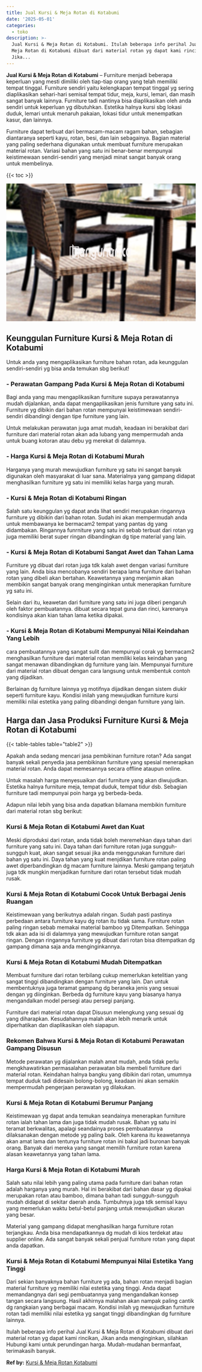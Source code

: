 ```yaml
---
title: Jual Kursi & Meja Rotan di Kotabumi
date: '2025-05-01'
categories:
  - toko
description: >-
  Jual Kursi & Meja Rotan di Kotabumi. Itulah beberapa info perihal Jual Kursi &
  Meja Rotan di Kotabumi dibuat dari material rotan yg dapat kami rincikan,
  Jika...
---
```


**Jual Kursi & Meja Rotan di Kotabumi** – Furniture menjadi beberapa keperluan yang mesti dimiliki oleh tiap-tiap orang yang telah memiliki tempat tinggal. Furniture sendiri yaitu kelengkapan tempat tinggal yg sering diaplikasikan sehari-hari semisal tempat tidur, meja, kursi, lemari, dan masih sangat banyak lainnya. Furniture tadi nantinya bisa diaplikasikan oleh anda sendiri untuk keperluan yg dibutuhkan. Estetika halnya kursi sbg lokasi duduk, lemari untuk menaruh pakaian, lokasi tidur untuk menempatkan kasur, dan lainnya.

Furniture dapat terbuat dari bermacam-macam ragam bahan, sebagian diantaranya seperti kayu, rotan, besi, dan lain sebagainya. Bagian material yang paling sederhana digunakan untuk membuat furniture merupakan material rotan. Variasi bahan yang satu ini benar-benar mempunyai keistimewaan sendiri-sendiri yang menjadi minat sangat banyak orang untuk membelinya.

{{< toc >}}

![Jual Kursi & Meja Rotan di Kotabumi](/images/kursi-meja-rotan-murah12.png)

## Keunggulan Furniture Kursi & Meja Rotan di Kotabumi

Untuk anda yang mengaplikasikan furniture bahan rotan, ada keunggulan sendiri-sendiri yg bisa anda temukan sbg berikut!

### \- Perawatan Gampang Pada Kursi & Meja Rotan di Kotabumi

Bagi anda yang mau mengaplikasikan furniture supaya perawatannya mudah dijalankan, anda dapat mengaplikasikan jenis furniture yang satu ini. Furniture yg dibikin dari bahan rotan mempunyai keistimewaan sendiri-sendiri dibandingi dengan tipe furniture yang lain.

Untuk melakukan perawatan juga amat mudah, keadaan ini berakibat dari furniture dari material rotan akan ada lubang yang mempermudah anda untuk buang kotoran atau debu yg merekat di dalamnya.

### \- Harga Kursi & Meja Rotan di Kotabumi Murah

Harganya yang murah mewujudkan furniture yg satu ini sangat banyak digunakan oleh masyarakat di luar sana. Materialnya yang gampang didapat menghasilkan furniture yg satu ini memiliki kelas harga yang murah.

### \- Kursi & Meja Rotan di Kotabumi Ringan

Salah satu keunggulan yg dapat anda lihat sendiri merupakan ringannya furniture yg dibikin dari bahan rotan. Sudah ini akan mempermudah anda untuk membawanya ke bermacam2 tempat yang pantas dg yang didambakan. Ringannya funrniture yang satu ini sebab terbuat dari rotan yg juga memiliki berat super ringan dibandingkan dg tipe material yang lain.

### \- Kursi & Meja Rotan di Kotabumi Sangat Awet dan Tahan Lama

Furniture yg dibuat dari rotan juga tdk kalah awet dengan variasi furniture yang lain. Anda bisa mencobanya sendiri berapa lama furniture dari bahan rotan yang dibeli akan bertahan. Keawetannya yang menjamin akan membikin sangat banyak orang menginginkan untuk menerapkan furniture yg satu ini.

Selain dari itu, keawetan dari furniture yang satu ini juga diberi pengaruh oleh faktor pembuatannya. dibuat secara tepat guna dan rinci, karenanya kondisinya akan kian tahan lama ketika dipakai.

### \- Kursi & Meja Rotan di Kotabumi Mempunyai Nilai Keindahan Yang Lebih

cara pembuatannya yang sangat sulit dan mempunyai corak yg bermacam2 menghasilkan furniture dari material rotan memiliki kelas keindahan yang sangat menawan dibandingkan dg furniture yang lain. Mempunyai furniture dari material rotan dibuat dengan cara langsung untuk membentuk contoh yang dijadikan.

Berlainan dg furniture lainnya yg motifnya dijadikan dengan sistem diukir seperti furniture kayu. Kondisi inilah yang mewujudkan furniture kursi memiliki nilai estetika yang paling dibandingi dengan furniture yang lain.

## Harga dan Jasa Produksi Furniture Kursi & Meja Rotan di Kotabumi

{{< table-tables table="table2" >}}

Apakah anda sedang mencari jasa pembikinan furniture rotan? Ada sangat banyak sekali penyedia jasa pembikinan furniture yang spesial menerapkan material rotan. Anda dapat memesannya secara offline ataupun online.

Untuk masalah harga menyesuaikan dari furniture yang akan diwujudkan. Estetika halnya furniture meja, tempat duduk, tempat tidur dsb. Sebagian furniture tadi mempunyai poin harga yg berbeda-beda.

Adapun nilai lebih yang bisa anda dapatkan bilamana membikin furniture dari material rotan sbg berikut:

### Kursi & Meja Rotan di Kotabumi Awet dan Kuat

Meski diproduksi dari rotan, anda tidak boleh meremehkan daya tahan dari furniture yang satu ini. Daya tahan dari furniture rotan juga sungguh-sungguh kuat, akan sangat sesuai jika anda menggunakan furniture dari bahan yg satu ini. Daya tahan yang kuat menjdikan furniture rotan paling awet diperbandingkan dg macam furniture lainnya. Meski gampang terjatuh juga tdk mungkin menjadikan furniture dari rotan tersebut tidak mudah rusak.

### Kursi & Meja Rotan di Kotabumi Cocok Untuk Berbagai Jenis Ruangan

Keistimewaan yang berikutnya adalah ringan. Sudah pasti pastinya perbedaan antara furniture kayu dg rotan itu tidak sama. Furniture rotan paling ringan sebab memakai material bamboo yg Ditempatkan. Sehingga tdk akan ada isi di dalamnya yang mewujudkan furniture rotan sangat ringan. Dengan ringannya furniture yg dibuat dari rotan bisa ditempatkan dg gampang dimana saja anda menginginkannya.

### Kursi & Meja Rotan di Kotabumi Mudah Ditempatkan

Membuat furniture dari rotan terbilang cukup memerlukan ketelitian yang sangat tinggi dibandingkan dengan furniture yang lain. Dan untuk membentuknya juga teramat gampang dg beraneka jenis yang sesuai dengan yg diinginkan. Berbeda dg furniture kayu yang biasanya hanya mengandalkan model persegi atau persegi panjang.

Furniture dari material rotan dapat Disusun melengkung yang sesuai dg yang diharapkan. Kesudahannya malah akan lebih menarik untuk diperhatikan dan diaplikasikan oleh siapapun.

### Rekomen Bahwa Kursi & Meja Rotan di Kotabumi Perawatan Gampang Disusun

Metode perawatan yg dijalankan malah amat mudah, anda tidak perlu mengkhawatirkan permasalahan perawatan bila membeli furniture dari material rotan. Keindahan halnya bangku yang dibikin dari rotan, umumnya tempat duduk tadi didesain bolong-bolong, keadaan ini akan semakin mempermudah pengerjaan perawatan yg dilakukan.

### Kursi & Meja Rotan di Kotabumi Berumur Panjang

Keistimewaan yg dapat anda temukan seandainya menerapkan furniture rotan ialah tahan lama dan juga tidak mudah rusak. Bahan yg satu ini teramat berkwalitas, apalagi seandainya proses pembuatannya dilaksanakan dengan metode yg paling baik. Oleh karena itu keawetannya akan amat lama dan tentunya furniture rotan ini bakal jadi buronan banyak orang. Banyak dari mereka yang sangat memilih furniture rotan karena alasan keawetannya yang tahan lama.

### Harga Kursi & Meja Rotan di Kotabumi Murah

Salah satu nilai lebih yang paling utama pada furniture dari bahan rotan adalah harganya yang murah. Hal ini berakibat dari bahan dasar yg dipakai merupakan rotan atau bamboo, dimana bahan tadi sungguh-sungguh mudah didapat di sekitar daerah anda. Tumbuhnya juga tdk semisal kayu yang memerlukan waktu betul-betul panjang untuk mewujudkan ukuran yang besar.

Material yang gampang didapat menghasilkan harga furniture rotan terjangkau. Anda bisa mendapatkannya dg mudah di kios terdekat atau supplier online. Ada sangat banyak sekali penjual furniture rotan yang dapat anda dapatkan.

### Kursi & Meja Rotan di Kotabumi Mempunyai Nilai Estetika Yang Tinggi

Dari sekian banyaknya bahan furniture yg ada, bahan rotan menjadi bagian material furniture yg memiliki nilai estetika yang tinggi. Anda dapat memandangnya dari segi pembuatannya yang mengandalkan konsep tangan secara langsung. Hasil akhirnya malahan akan nampak paling cantik dg rangkaian yang berbagai macam. Kondisi inilah yg mewujudkan furniture rotan tadi memiliki nilai estetika yg sangat tinggi dibandingkan dg furniture lainnya.

Itulah beberapa info perihal Jual Kursi & Meja Rotan di Kotabumi dibuat dari material rotan yg dapat kami rincikan, Jikan anda menginginkan, silahkan Hubungi kami untuk perundingan harga. Mudah-mudahan bermanfaat, terimakasih banyak.

**Ref by:** [Kursi & Meja Rotan Kotabumi](https://id.wikipedia.org/wiki/Kursi)

